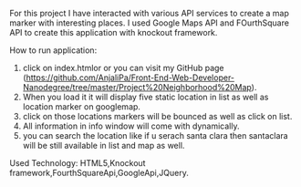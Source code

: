 For this project I have interacted with various API services to create a map marker with interesting places. I used Google Maps API and FOurthSquare API to create this application with knockout framework.


How to run application:
1. click on index.htmlor or you can visit my GitHub page (https://github.com/AnjaliPa/Front-End-Web-Developer-Nanodegree/tree/master/Project%20Neighborhood%20Map).
2. When you load it it will display five static location in list as well as location marker on googlemap.
3. click on those locations markers will be bounced as well as click on list.
4. All information in info window will come with dynamically.
5. you can search the location like if u serach santa clara then santaclara will be still available in list and map as well.



Used Technology:
HTML5,Knockout framework,FourthSquareApi,GoogleApi,JQuery.